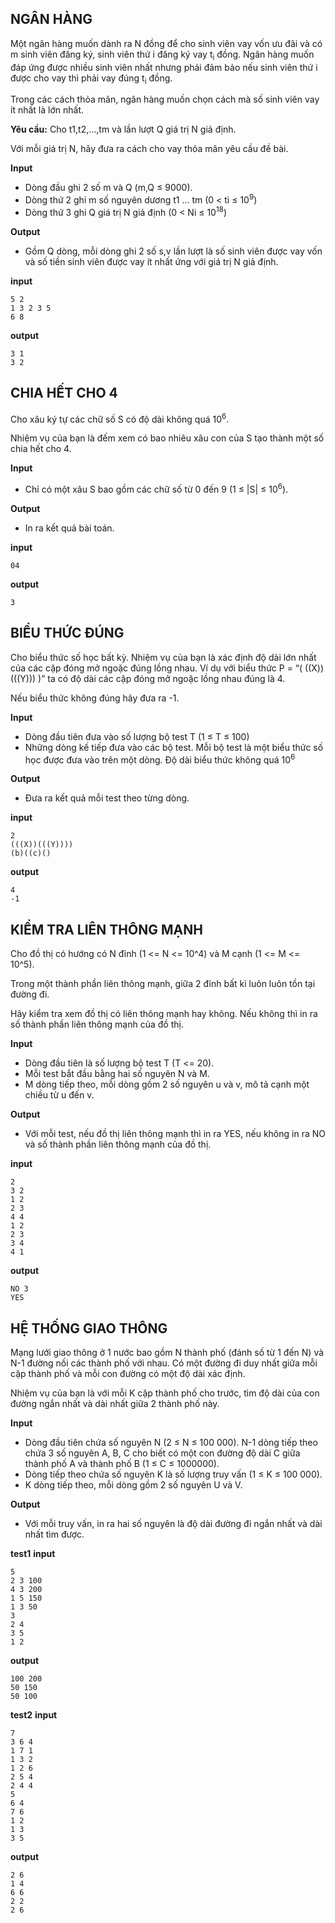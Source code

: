 ## NGÂN HÀNG

Một ngân hàng muốn dành ra N đồng để cho sinh viên vay vốn ưu đãi và có m sinh viên đăng ký, sinh viên thứ i đăng ký vay t<sub>i</sub> đồng. Ngân hàng muốn đáp ứng được nhiều sinh viên nhất nhưng phải đảm bảo nếu sinh viên thứ i được cho vay thì phải vay đúng t<sub>i</sub> đồng.

Trong các cách thỏa mãn, ngân hàng muốn chọn cách mà số sinh viên vay ít nhất là lớn nhất.

**Yêu cầu:** Cho t1,t2,…,tm và lần lượt Q giá trị N giả định.

Với mỗi giá trị N, hãy đưa ra cách cho vay thỏa mãn yêu cầu đề bài.   

**Input**
- Dòng đầu ghi 2 số m và Q (m,Q ≤ 9000).
- Dòng thứ 2 ghi m số nguyên dương t1 … tm (0 < ti ≤ 10<sup>9</sup>)
- Dòng thứ 3 ghi Q giá trị N giả định (0 < Ni ≤ 10<sup>18</sup>)

**Output**
- Gồm Q dòng, mỗi dòng ghi 2 số s,v lần lượt là số sinh viên được vay vốn và số tiền sinh viên được vay ít nhất ứng với giá trị N giả định.

**input**
```
5 2
1 3 2 3 5
6 8
```

**output**
```
3 1
3 2
```

## CHIA HẾT CHO 4

Cho xâu ký tự các chữ số S có độ dài không quá 10<sup>6</sup>.

Nhiệm vụ của bạn là đếm xem có bao nhiêu xâu con của S tạo thành một số chia hết cho 4.

**Input**
- Chỉ có một xâu S bao gồm các chữ số từ 0 đến 9 (1 ≤ |S| ≤ 10<sup>6</sup>).

**Output**
- In ra kết quả bài toán.

**input**
```
04
```

**output**
```
3
```

## BIỂU THỨC ĐÚNG

Cho biểu thức số học bất kỳ. Nhiệm vụ của bạn là xác định độ dài lớn nhất của các cặp đóng mở ngoặc đúng lồng nhau. Ví dụ với biểu thức P = “( ((X)) (((Y))) )” ta có độ dài các cặp đóng mở ngoặc lồng nhau đúng là 4.

Nếu biểu thức không đúng hãy đưa ra -1.

**Input**
- Dòng đầu tiên đưa vào số lượng bộ test T (1 ≤ T ≤ 100)
- Những dòng kế tiếp đưa vào các bộ test. Mỗi bộ test là một biểu thức số học được đưa vào trên một dòng. Độ dài biểu thức không quá 10<sup>6</sup>

**Output**
- Đưa ra kết quả mỗi test theo từng dòng.

**input**
```
2
(((X))(((Y))))
(b)((c)()
```

**output**
```
4
-1
```

## KIỂM TRA LIÊN THÔNG MẠNH

Cho đồ thị có hướng có N đỉnh (1 <= N <= 10^4) và M cạnh (1 <= M <= 10^5).

Trong một thành phần liên thông mạnh, giữa 2 đỉnh bất kì luôn luôn tồn tại đường đi.

Hãy kiểm tra xem đồ thị có liên thông mạnh hay không. Nếu không thì in ra số thành phần liên thông mạnh của đồ thị. 

**Input**
- Dòng đầu tiên là số lượng bộ test T (T <= 20).
- Mỗi test bắt đầu bằng hai số nguyên N và M.
- M dòng tiếp theo, mỗi dòng gồm 2 số nguyên u và v, mô tả cạnh một chiều từ u đến v.

**Output**
- Với mỗi test, nếu đồ thị liên thông mạnh thì in ra YES, nếu không in ra NO và số thành phần liên thông mạnh của đồ thị.

**input**
```
2
3 2
1 2
2 3
4 4
1 2
2 3
3 4
4 1
```

**output**
```
NO 3
YES
```
 
## HỆ THỐNG GIAO THÔNG

Mạng lưới giao thông ở 1 nước bao gồm N thành phố (đánh số từ 1 đến N) và N-1 đường nối các thành phố với nhau. Có một đường đi duy nhất giữa mỗi cặp thành phố và mỗi con đường có một độ dài xác định.

Nhiệm vụ của bạn là với mỗi K cặp thành phố cho trước, tìm độ dài của con đường ngắn nhất và dài nhất giữa 2 thành phố này.

**Input**
- Dòng đầu tiên chứa số nguyên N (2 ≤ N ≤ 100 000). N-1 dòng tiếp theo chứa 3 số nguyên A, B, C cho biết có một con đường độ dài C giữa thành phố A và thành phố B (1 ≤ C ≤ 1000000).
- Dòng tiếp theo chứa số nguyên K là số lượng truy vấn (1 ≤ K ≤ 100 000).
- K dòng tiếp theo, mỗi dòng gồm 2 số nguyên U và V.

**Output**
- Với mỗi truy vấn, in ra hai số nguyên là độ dài đường đi ngắn nhất và dài nhất tìm được.

**test1**
**input**
```
5
2 3 100
4 3 200
1 5 150
1 3 50
3
2 4
3 5
1 2
```

**output**
```
100 200
50 150
50 100
```

**test2**
**input**
```
7
3 6 4
1 7 1
1 3 2
1 2 6
2 5 4
2 4 4
5
6 4
7 6
1 2
1 3
3 5
```

**output**
```
2 6
1 4
6 6
2 2
2 6
```
